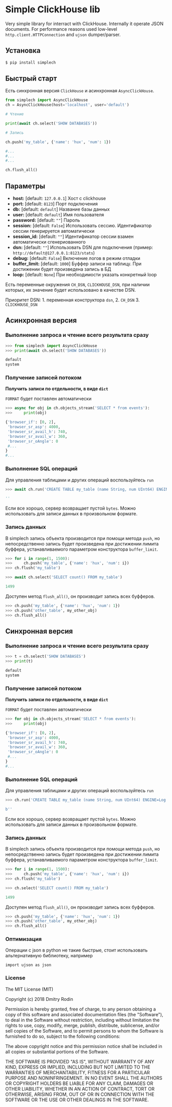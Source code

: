 # Simple ClickHouse lib

Very simple library for interract with ClickHouse. Internally it operate JSON documents.
For performance reasons used low-level `http.client.HTTPConnection` and `ujson` dumper/parser.



## Установка

```s
$ pip install simplech
```


## Быстрый старт

Есть синхронная версия `ClickHouse` и асинхронная `AsyncClickHouse`.


```py
from simplech import AsyncClickHouse
ch = AsyncClickHouse(host='localhost', user='default')

# Чтение 

print(await ch.select('SHOW DATABASES'))

# Запись

ch.push('my_table', {'name': 'hux', 'num': 1})

#...
#...
#...

ch.flush_all()


```	

## Параметры

- **host:** [default: `127.0.0.1`] Хост с clickhouse
- **port:** [default: `8123`]  Порт подключения
- **db:** [default: `default`]  Название базы данных
- **user:** [default: `default`]  Имя пользователя
- **password:** [default: `""`]  Пароль
- **session:** [default: `False`] Использовать сессию. Идентификатор сессии генерируется автоматически
- **session_id:** [default: `""`] Идентификатор сессии взамен автоматически сгенериованного
- **dsn:** [default: `""`] Использовать DSN для подключения (пример: `http://default@127.0.0.1:8123/stats`)
- **debug:** [default: `False`] Включение логов в режим отладки
- **buffer_limit:** [default: `1000`] Буффер записи на таблицу. При достижении будет произведена запись в БД
- **loop:** [default: `None`] При необходимости указать конкретный loop

Есть переменные окружения `CH_DSN`, `CLICKHOUSE_DSN`, при наличии которых, их значение будет использовано в качестве DSN.

Приоритет DSN: 1. переменная конструктора `dsn`, 2. `CH_DSN` 3. `CLICKHOUSE_DSN`


## Асинхронная версия

### Выполнение запроса и чтение всего результата сразу

```python
>>> from simplech import AsyncClickHouse
>>> print(await ch.select('SHOW DATABASES'))

default
system
```

### Получение записей потоком

**Получить записи по отдельности, в виде `dict`**

`FORMAT` будет поставлен автоматически

```python
>>> async for obj in ch.objects_stream('SELECT * from events'):
>>>     print(obj)

{'browser_if': [0, 2],
 'browser_sr_asp': 4000,
 'browser_sr_avail_h': 740,
 'browser_sr_avail_w': 360,
 'browser_sr_oAngle': 0
 #...
}
#...
```


### Выполнение SQL операций

Для управления таблицами и других операций воспользуйтесь `run`

```python
>>> await ch.run('CREATE TABLE my_table (name String, num UInt64) ENGINE=Log ')

''
```

Если все хорошо, сервер возвращает пустой `bytes`.
Можно использовать для записи данных в произвольном формате.

### Запись данных

В simplech запись объекта производится при помощи метода `push`, но непосредственно запись
будет произведена при достижении лимита буффера, устанавливаемого параметром конструктора `buffer_limit`.

```python
>>> for i in range(1, 1500):
>>> 	ch.push('my_table', {'name': 'hux', 'num': i})
>>> ch.flush('my_table')

>>> await ch.select('SELECT count() FROM my_table')

1499
```

Доступен метод `flush_all()`, он производит запись всех буфферов.

```python
>>> ch.push('my_table', {'name': 'hux', 'num': 1})
>>> ch.push('other_table', my_other_obj)
>>> ch.flush_all()
```


## Синхронная версия

### Выполнение запроса и чтение всего результата сразу

```python
>>> t = ch.select('SHOW DATABASES')
>>> print(t)

default
system
```

### Получение записей потоком

**Получить записи по отдельности, в виде `dict`**

`FORMAT` будет поставлен автоматически

```python
>>> for obj in ch.objects_stream('SELECT * from events'):
>>>     print(obj)

{'browser_if': [0, 2],
 'browser_sr_asp': 4000,
 'browser_sr_avail_h': 740,
 'browser_sr_avail_w': 360,
 'browser_sr_oAngle': 0
 #...
}
#...
```


### Выполнение SQL операций

Для управления таблицами и других операций воспользуйтесь `run`

```python
>>> ch.run('CREATE TABLE my_table (name String, num UInt64) ENGINE=Log ')

b''
```

Если все хорошо, сервер возвращает пустой `bytes`.
Можно использовать для записи данных в произвольном формате.

### Запись данных

В simplech запись объекта производится при помощи метода `push`, но непосредственно запись
будет произведена при достижении лимита буффера, устанавливаемого параметром конструктора `buffer_limit`.

```python
>>> for i in range(1, 1500):
>>> 	ch.push('my_table', {'name': 'hux', 'num': i})
>>> ch.flush('my_table')

>>> ch.select('SELECT count() FROM my_table')

1499
```

Доступен метод `flush_all()`, он производит запись всех буфферов.

```python
>>> ch.push('my_table', {'name': 'hux', 'num': 1})
>>> ch.push('other_table', my_other_obj)
>>> ch.flush_all()
```

### Оптимизация

Операции с json в python не такие быстрые, стоит использовать альтернативную библиотеку, например

	import ujson as json

### License

The MIT License (MIT)

Copyright (c) 2018 Dmitry Rodin

Permission is hereby granted, free of charge, to any person obtaining a copy
of this software and associated documentation files (the "Software"), to deal
in the Software without restriction, including without limitation the rights
to use, copy, modify, merge, publish, distribute, sublicense, and/or sell
copies of the Software, and to permit persons to whom the Software is
furnished to do so, subject to the following conditions:

The above copyright notice and this permission notice shall be included in all
copies or substantial portions of the Software.

THE SOFTWARE IS PROVIDED "AS IS", WITHOUT WARRANTY OF ANY KIND, EXPRESS OR
IMPLIED, INCLUDING BUT NOT LIMITED TO THE WARRANTIES OF MERCHANTABILITY,
FITNESS FOR A PARTICULAR PURPOSE AND NONINFRINGEMENT. IN NO EVENT SHALL THE
AUTHORS OR COPYRIGHT HOLDERS BE LIABLE FOR ANY CLAIM, DAMAGES OR OTHER
LIABILITY, WHETHER IN AN ACTION OF CONTRACT, TORT OR OTHERWISE, ARISING FROM,
OUT OF OR IN CONNECTION WITH THE SOFTWARE OR THE USE OR OTHER DEALINGS IN THE
SOFTWARE.
